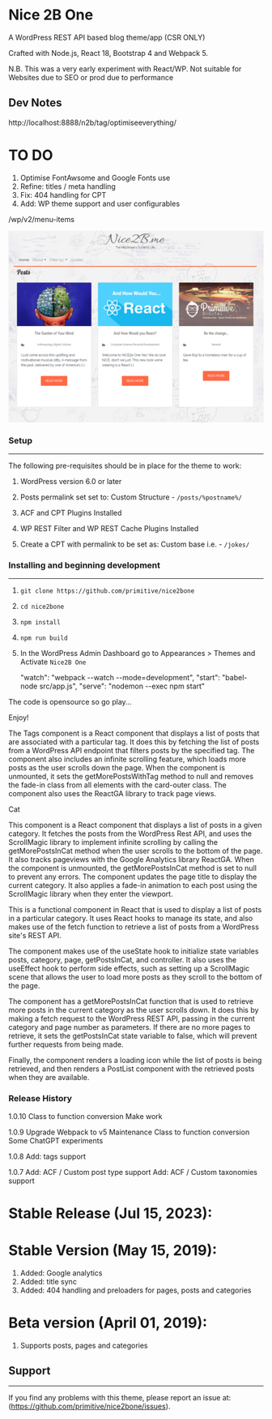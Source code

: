 # Nice 2B One
A WordPress REST API based blog theme/app (CSR ONLY)

Crafted with Node.js, React 18, Bootstrap 4 and Webpack 5.

N.B. This was a very early experiment with React/WP.
Not suitable for Websites due to SEO or prod due to performance 

## Dev Notes

http://localhost:8888/n2b/tag/optimiseeverything/



# TO DO
1. Optimise FontAwsome and Google Fonts use
2. Refine: titles / meta handling
3. Fix: 404 handling for CPT
4. Add: WP theme support and user configurables

/wp/v2/menu-items


![screenshot](public/screenshot.jpg)

### Setup
-----

The following pre-requisites should be in place for the theme to work:

1. WordPress version 6.0 or later
2. Posts permalink set set to: Custom Structure - `/posts/%postname%/`

3. ACF and CPT Plugins Installed
4. WP REST Filter and WP REST Cache Plugins Installed

5. Create a CPT with permalink to be set as: Custom base i.e. - `/jokes/`

### Installing and beginning development
------------------------------------

1. `git clone https://github.com/primitive/nice2bone`
2. `cd nice2bone`
3. `npm install`
4. `npm run build`
5. In the WordPress Admin Dashboard go to Appearances > Themes and Activate `Nice2B One`

    "watch": "webpack --watch --mode=development",
    "start": "babel-node src/app.js",
    "serve": "nodemon --exec npm start"

The code is opensource so go play...

Enjoy!


The Tags component is a React component that displays a list of posts that are associated with a particular tag. It does this by fetching the list of posts from a WordPress API endpoint that filters posts by the specified tag. The component also includes an infinite scrolling feature, which loads more posts as the user scrolls down the page. When the component is unmounted, it sets the getMorePostsWithTag method to null and removes the fade-in class from all elements with the card-outer class. The component also uses the ReactGA library to track page views.

Cat

This component is a React component that displays a list of posts in a given category. It fetches the posts from the WordPress Rest API, and uses the ScrollMagic library to implement infinite scrolling by calling the getMorePostsInCat method when the user scrolls to the bottom of the page. It also tracks pageviews with the Google Analytics library ReactGA. When the component is unmounted, the getMorePostsInCat method is set to null to prevent any errors. The component updates the page title to display the current category. It also applies a fade-in animation to each post using the ScrollMagic library when they enter the viewport.

This is a functional component in React that is used to display a list of posts in a particular category. It uses React hooks to manage its state, and also makes use of the fetch function to retrieve a list of posts from a WordPress site's REST API.

The component makes use of the useState hook to initialize state variables posts, category, page, getPostsInCat, and controller. It also uses the useEffect hook to perform side effects, such as setting up a ScrollMagic scene that allows the user to load more posts as they scroll to the bottom of the page.

The component has a getMorePostsInCat function that is used to retrieve more posts in the current category as the user scrolls down. It does this by making a fetch request to the WordPress REST API, passing in the current category and page number as parameters. If there are no more pages to retrieve, it sets the getPostsInCat state variable to false, which will prevent further requests from being made.

Finally, the component renders a loading icon while the list of posts is being retrieved, and then renders a PostList component with the retrieved posts when they are available.



### Release History

1.0.10
Class to function conversion
Make work


1.0.9
Upgrade Webpack to v5
Maintenance
Class to function conversion
Some ChatGPT experiments

1.0.8
Add: tags support 

1.0.7
Add: ACF / Custom post type support
Add: ACF / Custom taxonomies support

# Stable Release (Jul 15, 2023):

# Stable Version (May 15, 2019):
1. Added: Google analytics
2. Added: title sync 
3. Added: 404 handling and preloaders for pages, posts and categories

# Beta version (April 01, 2019):
1. Supports posts, pages and categories


## Support
-------

If you find any problems with this theme, please report an issue at:
(https://github.com/primitive/nice2bone/issues).

